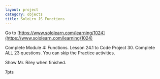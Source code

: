 ```yaml
---
layout: project
category: objects
title: SoloLrn JS Functions
---
```

Go to [https://www.sololearn.com/learning/1024](https://www.sololearn.com/learning/1024)

Complete Module 4: Functions. Lesson 24.1 to Code Project 30. Complete ALL 23 questions. You can skip the Practice activities.

Show Mr. Riley when finished.


7pts
